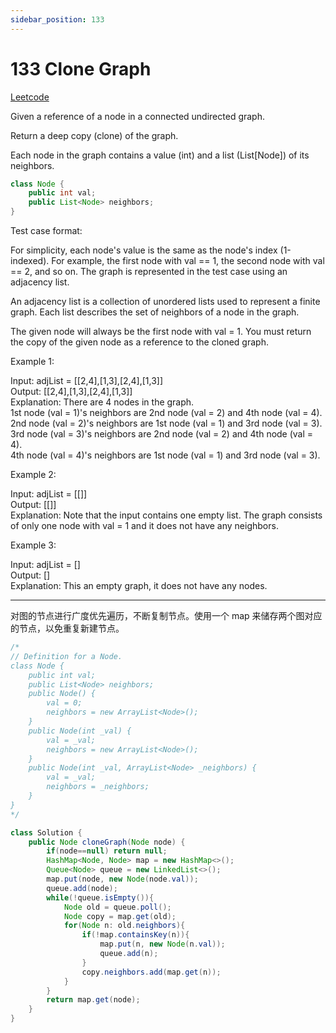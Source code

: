 ```yaml
---
sidebar_position: 133
---
```


# 133 Clone Graph

[Leetcode](https://leetcode.com/problems/clone-graph/)


Given a reference of a node in a connected undirected graph.

Return a deep copy (clone) of the graph.

Each node in the graph contains a value (int) and a list (List[Node]) of its neighbors.

```java
class Node {
    public int val;
    public List<Node> neighbors;
}
```

Test case format:

For simplicity, each node's value is the same as the node's index (1-indexed). For example, the first node with val == 1, the second node with val == 2, and so on. The graph is represented in the test case using an adjacency list.

An adjacency list is a collection of unordered lists used to represent a finite graph. Each list describes the set of neighbors of a node in the graph.

The given node will always be the first node with val = 1. You must return the copy of the given node as a reference to the cloned graph.

 

Example 1:


Input: adjList = [[2,4],[1,3],[2,4],[1,3]]   
Output: [[2,4],[1,3],[2,4],[1,3]]  
Explanation: There are 4 nodes in the graph.  
1st node (val = 1)'s neighbors are 2nd node (val = 2) and 4th node (val = 4).  
2nd node (val = 2)'s neighbors are 1st node (val = 1) and 3rd node (val = 3).  
3rd node (val = 3)'s neighbors are 2nd node (val = 2) and 4th node (val = 4).  
4th node (val = 4)'s neighbors are 1st node (val = 1) and 3rd node (val = 3).  

Example 2:

Input: adjList = [[]]  
Output: [[]]  
Explanation: Note that the input contains one empty list. The graph consists of only one node with val = 1 and it does not have any neighbors.  

Example 3:

Input: adjList = []  
Output: []  
Explanation: This an empty graph, it does not have any nodes.  

---

对图的节点进行广度优先遍历，不断复制节点。使用一个 map 来储存两个图对应的节点，以免重复新建节点。

```java
/*
// Definition for a Node.
class Node {
    public int val;
    public List<Node> neighbors;
    public Node() {
        val = 0;
        neighbors = new ArrayList<Node>();
    }
    public Node(int _val) {
        val = _val;
        neighbors = new ArrayList<Node>();
    }
    public Node(int _val, ArrayList<Node> _neighbors) {
        val = _val;
        neighbors = _neighbors;
    }
}
*/

class Solution {
    public Node cloneGraph(Node node) {
        if(node==null) return null;
        HashMap<Node, Node> map = new HashMap<>();
        Queue<Node> queue = new LinkedList<>();
        map.put(node, new Node(node.val));
        queue.add(node);
        while(!queue.isEmpty()){
            Node old = queue.poll();
            Node copy = map.get(old);
            for(Node n: old.neighbors){
                if(!map.containsKey(n)){
                    map.put(n, new Node(n.val));
                    queue.add(n);
                }
                copy.neighbors.add(map.get(n));
            }
        }
        return map.get(node);
    }
}
```

